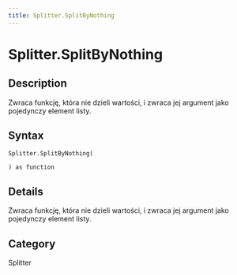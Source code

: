 ```yaml
---
title: Splitter.SplitByNothing
---
```


# Splitter.SplitByNothing


## Description

Zwraca funkcję, która nie dzieli wartości, i zwraca jej argument jako pojedynczy element listy.


## Syntax

```powerquery
Splitter.SplitByNothing(

) as function
```


## Details

Zwraca funkcję, która nie dzieli wartości, i zwraca jej argument jako pojedynczy element listy.



## Category
Splitter
